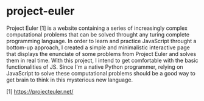 # project-euler
Project Euler [1] is a website containing a series of increasingly complex computational problems that can be solved throught any turing complete programming language. In order to learn and practice JavaScript throught a bottom-up approach, I created a simple and minimalistic interactive page that displays the enunciate of some problems from Project Euler and solves them in real time.
With this project, I intend to get comfortable with the basic functionalities of JS.
Since I'm a native Python programmer, relying on JavaScript to solve these computational problems should be a good way to get brain to think in this mysterious new language.

[1] https://projecteuler.net/

